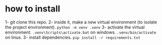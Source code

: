 # how to install
1- git clone this repo.
2- inside it, make a new virtual environment (to isolate the project environment).
`python -m venv .venv`
3- activate the virtual environment.
`.venv\Scripts\activate.bat` on windows.
`.venv/bin/activate` on linux.
3- install dependencies.
`pip install -r requirements.txt`
